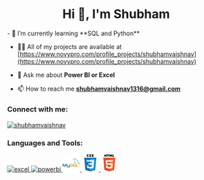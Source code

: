 <h1 align="center">Hi 👋, I'm Shubham</h1>
- 🌱 I’m currently learning **SQL and Python**

- 👨‍💻 All of my projects are available at [https://www.novypro.com/profile_projects/shubhamvaishnav](https://www.novypro.com/profile_projects/shubhamvaishnav)

- 💬 Ask me about **Power BI or Excel**

- 📫 How to reach me **shubhamvaishnav1316@gmail.com**

<h3 align="left">Connect with me:</h3>
<p align="left">
<a href="https://linkedin.com/in/shubhamvaishnav" target="blank"><img align="center" src="https://raw.githubusercontent.com/rahuldkjain/github-profile-readme-generator/master/src/images/icons/Social/linked-in-alt.svg" alt="shubhamvaishnav" height="30" width="40" /></a>
</p>

<h3 align="left">Languages and Tools:</h3>
<p align="left"> 

  <a href="https://www.w3schools.com/excel/excel_exercises.php" target="_blank" rel="noreferrer"> 
    <img src="https://upload.wikimedia.org/wikipedia/commons/thumb/7/73/Microsoft_Excel_2013-2019_logo.svg/2170px-Microsoft_Excel_2013-2019_logo.svg.png" alt="excel" width="40" height="40"/> 
  </a> 
  <a href="https://learn.microsoft.com/en-us/power-bi/" target="_blank" rel="noreferrer"> 
    <img src="https://www.k2e.com/wp-content/uploads/2019/01/Power-BI-Logo.png" alt="powerbi" width="40" height="40"/> 
  </a> 
  <a href="https://www.mysql.com/" target="_blank" rel="noreferrer"> 
    <img src="https://raw.githubusercontent.com/devicons/devicon/master/icons/mysql/mysql-original-wordmark.svg" alt="mysql" width="40" height="40"/> 
  </a> 
  <a href="https://www.w3schools.com/css/" target="_blank" rel="noreferrer"> 
    <img src="https://raw.githubusercontent.com/devicons/devicon/master/icons/css3/css3-original-wordmark.svg" alt="css3" width="40" height="40"/> 
  </a>
  <a href="https://www.w3.org/html/" target="_blank" rel="noreferrer"> 
    <img src="https://raw.githubusercontent.com/devicons/devicon/master/icons/html5/html5-original-wordmark.svg" alt="html5" width="40" height="40"/> 
  </a> 

</p>
